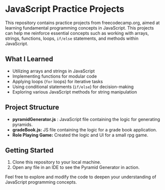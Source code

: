# JavaScript Practice Projects

This repository contains practice projects from freecodecamp.org, aimed at learning fundamental programming concepts in JavaScript. This projects can help me reinforce essential concepts such as working with arrays, strings, functions, loops, `if/else` statements, and methods within JavaScript.

## What I Learned

* Utilizing arrays and strings in JavaScript
* Implementing functions for modular code
* Applying loops (`for` loops) for iterative tasks
* Using conditional statements (`if/else`) for decision-making
* Exploring various JavaScript methods for string manipulation

## Project Structure

* **pyramidGenerator.js** : JavaScript file containing the logic for generating pyramids.
* **gradeBook.js:** JS file containing the logic for a grade book application.
* **Role Playing Game:** Created the logic and UI for a small rpg game.

## Getting Started

1. Clone this repository to your local machine.
2. Open any file in an IDE to see the Pyramid Generator in action.

Feel free to explore and modify the code to deepen your understanding of JavaScript programming concepts.
